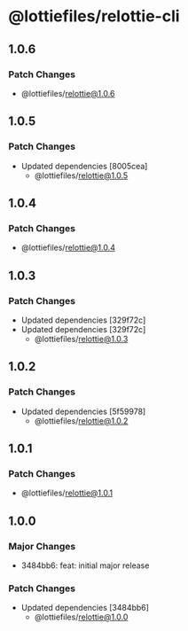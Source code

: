 # @lottiefiles/relottie-cli

## 1.0.6

### Patch Changes

- @lottiefiles/relottie@1.0.6

## 1.0.5

### Patch Changes

- Updated dependencies [8005cea]
  - @lottiefiles/relottie@1.0.5

## 1.0.4

### Patch Changes

- @lottiefiles/relottie@1.0.4

## 1.0.3

### Patch Changes

- Updated dependencies [329f72c]
- Updated dependencies [329f72c]
  - @lottiefiles/relottie@1.0.3

## 1.0.2

### Patch Changes

- Updated dependencies [5f59978]
  - @lottiefiles/relottie@1.0.2

## 1.0.1

### Patch Changes

- @lottiefiles/relottie@1.0.1

## 1.0.0

### Major Changes

- 3484bb6: feat: initial major release

### Patch Changes

- Updated dependencies [3484bb6]
  - @lottiefiles/relottie@1.0.0
